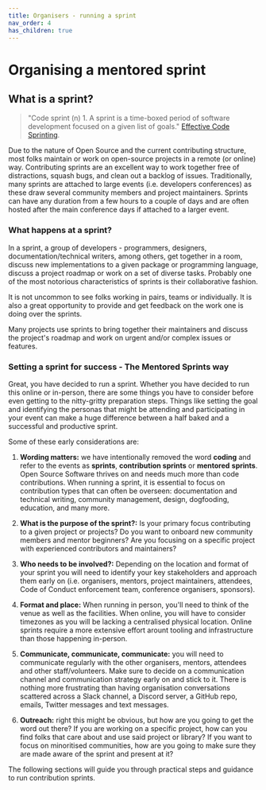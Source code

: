 ```yaml
---
title: Organisers - running a sprint
nav_order: 4
has_children: true
---
```


# Organising a mentored sprint

## What is a sprint?

>"Code sprint (n) 1. A sprint is a time-boxed period of software development focused on a given list of goals." [Effective Code Sprinting](https://www.slideshare.net/reidab/effective-code-sprinting).

Due to the nature of Open Source and the current contributing structure, most folks maintain or work on open-source projects in a remote (or online) way. Contributing sprints are an excellent way to work together free of distractions,  squash bugs, and clean out a backlog of issues.
Traditionally, many sprints are attached to large events (i.e. developers conferences) as these draw several community members and project maintainers.
Sprints can have any duration from a few hours to a couple of days and are often hosted after the main conference days if attached to a larger event.

### What happens at a sprint?

In a sprint, a group of developers - programmers, designers, documentation/technical writers, among others, get together in a room, discuss new implementations to a given package or programming language, discuss a project roadmap or work on a set of diverse tasks. Probably one of the most notorious characteristics of sprints is their collaborative fashion.

It is not uncommon to see folks working in pairs, teams or individually. It is also a great opportunity to provide and get feedback on the work one is doing over the sprints.

Many projects use sprints to bring together their maintainers and discuss the project's roadmap and work on urgent and/or complex issues or features.

### Setting a sprint for success - The Mentored Sprints way

Great, you have decided to run a sprint. Whether you have decided to run this online or in-person, there are some things you have to consider before even getting to the nitty-gritty preparation steps. Things like setting the goal and identifying the personas that might be attending and participating in your event can make a huge difference between a half baked and a successful and productive sprint.

Some of these early considerations are:

1. **Wording matters:** we have intentionally removed the word **coding** and refer to the events as **sprints**, **contribution sprints** or **mentored** **sprints**. Open Source Software thrives on and needs much more than code contributions. When running a sprint, it is essential to focus on contribution types that can often be overseen: documentation and technical writing, community management, design, dogfooding, education, and many more.

2. **What is the purpose of the sprint?:** Is your primary focus contributing to a given project or projects? Do you want to onboard new community members and mentor beginners? Are you focusing on a specific project with experienced contributors and maintainers?

3. **Who needs to be involved?:** Depending on the location and format of your sprint you will need to identify your key stakeholders and approach them early on (i.e. organisers, mentors, project maintainers, attendees, Code of Conduct enforcement team, conference organisers, sponsors).

4. **Format and place:** When running in person, you'll need to think of the venue as well as the facilities. When online, you will have to consider timezones as you will be lacking a centralised physical location. Online sprints require a more extensive effort arount tooling and infrastructure than those happening in-person.

5. **Communicate, communicate, communicate:** you will need to communicate regularly with the other organisers, mentors, attendees and other staff/volunteers. Make sure to decide on a communication channel and communication strategy early on and stick to it. There is nothing more frustrating than having organisation conversations scattered across a Slack channel, a Discord server, a GitHub repo, emails, Twitter messages and text messages.

6. **Outreach:** right this might be obvious, but how are you going to get the word out there? If you are working on a specific project, how can you find folks that care about and use said project or library? If you want to focus on minoritised communities, how are you going to make sure they are made aware of the sprint and present at it?

The following sections will guide you through practical steps and guidance to run contribution sprints.

